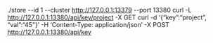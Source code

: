 ./store --id 1 --cluster http://127.0.0.1:13379 --port 13380
curl -L http://127.0.0.1:13380/api/key/project -X GET
curl  -d ‘{“key”:“project”, “val”:“45"}’ -H ‘Content-Type: application/json’  -X POST http://127.0.0.1:13380/api/key
